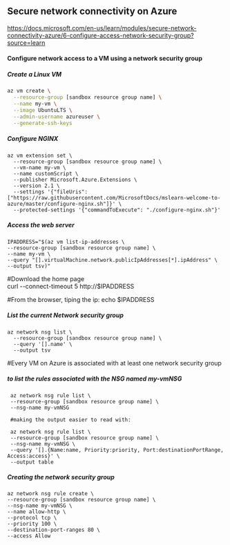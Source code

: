 
## Secure network connectivity on Azure

<https://docs.microsoft.com/en-us/learn/modules/secure-network-connectivity-azure/6-configure-access-network-security-group?source=learn>

#### Configure network access to a VM using a network security group

##### Create a Linux VM

```sh
az vm create \
  --resource-group [sandbox resource group name] \
  --name my-vm \
  --image UbuntuLTS \
  --admin-username azureuser \
  --generate-ssh-keys
```


##### Configure NGINX

```
az vm extension set \
  --resource-group [sandbox resource group name] \
  --vm-name my-vm \
  --name customScript \
  --publisher Microsoft.Azure.Extensions \
  --version 2.1 \
  --settings '{"fileUris":["https://raw.githubusercontent.com/MicrosoftDocs/mslearn-welcome-to-azure/master/configure-nginx.sh"]}' \
  --protected-settings '{"commandToExecute": "./configure-nginx.sh"}'
  ```
  
  
  ##### Access the web server
  
  ```
  IPADDRESS="$(az vm list-ip-addresses \
  --resource-group [sandbox resource group name] \
  --name my-vm \
  --query "[].virtualMachine.network.publicIpAddresses[*].ipAddress" \
  --output tsv)"
```  
  
#Download the home page  
  curl --connect-timeout 5 http://$IPADDRESS
  
#From the browser, tiping the ip:
echo $IPADDRESS


##### List the current Network security group
```
az network nsg list \
  --resource-group [sandbox resource group name] \
  --query '[].name' \
  --output tsv
```  
  
  #Every VM on Azure is associated with at least one network security group
  
 #####  to list the rules associated with the NSG named my-vmNSG
 ``` 
  az network nsg rule list \
  --resource-group [sandbox resource group name] \
  --nsg-name my-vmNSG
  
  #making the output easier to read with:
  
  az network nsg rule list \
  --resource-group [sandbox resource group name] \
  --nsg-name my-vmNSG \
  --query '[].{Name:name, Priority:priority, Port:destinationPortRange, Access:access}' \
  --output table
```

  ##### Creating the network security group
  
  ```
  az network nsg rule create \
  --resource-group [sandbox resource group name] \
  --nsg-name my-vmNSG \
  --name allow-http \
  --protocol tcp \
  --priority 100 \
  --destination-port-ranges 80 \
  --access Allow
```
